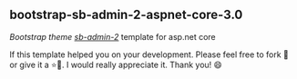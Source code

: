 ## bootstrap-sb-admin-2-aspnet-core-3.0

*Bootstrap theme [sb-admin-2](https://startbootstrap.com/themes/sb-admin-2/)* template for asp.net core 

If this template helped you on your development. Please feel free to fork 🍴 or give it a ⭐📌. I would really appreciate it. Thank you! 😄



